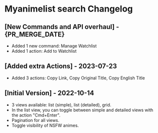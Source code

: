# Myanimelist search Changelog

## [New Commands and API overhaul] - {PR_MERGE_DATE}

- Added 1 new command: Manage Watchlist
- Added 1 action: Add to Watchlist

## [Added extra Actions] - 2023-07-23

- Added 3 actions: Copy Link, Copy Original Title, Copy English Title

## [Initial Version] - 2022-10-14

- 3 views available: list (simple), list (detailed), grid.
- In the list view, you can toggle between simple and detailed views with the action "Cmd+Enter".
- Pagination for all views.
- Toggle visibility of NSFW animes.
